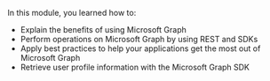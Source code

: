 In this module, you learned how to:

* Explain the benefits of using Microsoft Graph
* Perform operations on Microsoft Graph by using REST and SDKs
* Apply best practices to help your applications get the most out of Microsoft Graph
* Retrieve user profile information with the Microsoft Graph SDK
